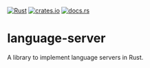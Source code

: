 [![Rust](https://img.shields.io/badge/rustc-1.34%2B-blue)](https://blog.rust-lang.org/2019/11/07/Rust-1.34.0.html)
[![crates.io](https://img.shields.io/crates/v/language-server)](https://crates.io/crates/language-server)
[![docs.rs](https://docs.rs/language-server/badge.svg)](https://docs.rs/language-server)

# language-server

A library to implement language servers in Rust.

